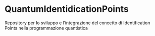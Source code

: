 # QuantumIdentidicationPoints
Repository per lo sviluppo e l’integrazione del concetto di Identification Points nella programmazione quantistica
